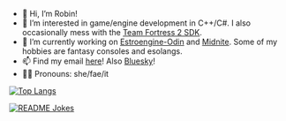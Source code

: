 - 👋 Hi, I’m Robin!
- 👀 I’m interested in game/engine development in C++/C#. I also occasionally mess with the [Team Fortress 2 SDK](https://github.com/ValveSoftware/source-sdk-2013).
- 🔨 I’m currently working on [Estroengine-Odin](https://github.com/RobinsAviary/Estroengine-Odin) and [Midnite](https://github.com/RobinsAviary/Midnite). Some of my hobbies are fantasy consoles and esolangs.
- 📫 Find my email [here](https://robinsaviary.com/about)! Also [Bluesky](https://bsky.app/profile/robinsaviary.com)!
- 🏳️‍⚧️ Pronouns: she/fae/it

[![Top Langs](https://github-readme-stats.vercel.app/api/top-langs/?username=robinsaviary&theme=cobalt)](https://github.com/anuraghazra/github-readme-stats)

<a href="https://readme-jokes.vercel.app"><img align="center" src="https://readme-jokes.vercel.app/api" alt="README Jokes"></a>
